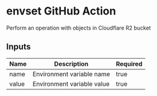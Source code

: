 # envset GitHub Action

Perform an operation with objects in Cloudflare R2 bucket

## Inputs

| Name  | Description                | Required |
|-------|----------------------------|----------|
| name  | Environment variable name  | true     |
| value | Environment variable value | true     |
